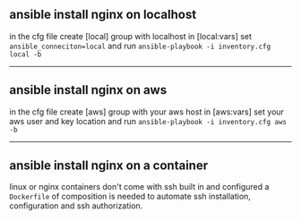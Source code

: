 
## ansible install nginx on localhost
in the cfg file create [local] group with localhost
in [local:vars] set `ansible_conneciton=local`
and run `ansible-playbook -i inventory.cfg local -b`
___

## ansible install nginx on aws
in the cfg file create [aws] group with your aws host
in [aws:vars] set your aws user and key location
and run `ansible-playbook -i inventory.cfg aws -b`
___

## ansible install nginx on a container
linux or nginx containers don't come with ssh built in and configured a `Dockerfile` of composition is needed to automate ssh installation, configuration and ssh authorization.
